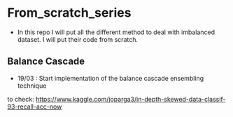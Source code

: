 # From_scratch_series

* In this repo I will put all the different method to deal with imbalanced dataset. I will put their code from scratch.

## Balance Cascade

* 19/03 : Start implementation of the balance cascade ensembling technique

to check: https://www.kaggle.com/joparga3/in-depth-skewed-data-classif-93-recall-acc-now
